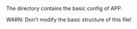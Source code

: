 The directory contains the basic config of APP.

WARN: Don't modify the basic structure of this file!